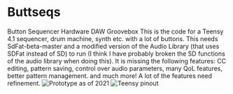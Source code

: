# Buttseqs
Button Sequencer Hardware DAW Groovebox
This is the code for a Teensy 4.1 sequencer, drum machine, synth etc. with a lot of buttons.
This needs SdFat-beta-master and a modified version of the Audio Library (that uses SDFat instead of SD) to run (I think I have probably broken the SD functions of the audio library when doing this). 
It is missing the following features: CC editing, pattern saving, control over audio parameters, many QoL features, better pattern management. and much more! A lot of the features need refinement.
![Prototype as of 2021](https://www.lynxwave.com/buttseqs/Front.jpg)
![Teensy pinout](https://www.lynxwave.com/buttseqs/teensypinout.png)
